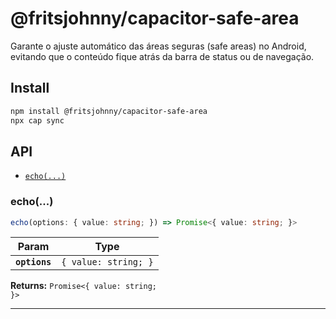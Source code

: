# @fritsjohnny/capacitor-safe-area

Garante o ajuste automático das áreas seguras (safe areas) no Android, evitando que o conteúdo fique atrás da barra de status ou de navegação.

## Install

```bash
npm install @fritsjohnny/capacitor-safe-area
npx cap sync
```

## API

<docgen-index>

* [`echo(...)`](#echo)

</docgen-index>

<docgen-api>
<!--Update the source file JSDoc comments and rerun docgen to update the docs below-->

### echo(...)

```typescript
echo(options: { value: string; }) => Promise<{ value: string; }>
```

| Param         | Type                            |
| ------------- | ------------------------------- |
| **`options`** | <code>{ value: string; }</code> |

**Returns:** <code>Promise&lt;{ value: string; }&gt;</code>

--------------------

</docgen-api>
